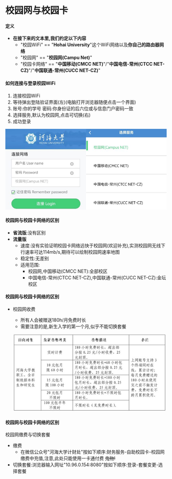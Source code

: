 # 校园网与校园卡

<style>
    #114514 {
        width:200px,height:200px;
    }
</style>

#### 定义
  - **在接下来的文本里,我们约定以下内容**
    - "校园WiFi" == "**Hohai University**"这个WiFi网络以及**你自己的路由器网络**
    - "校园网" == "**校园网(Campu Net)**"
    - "校园卡网络" == "**中国移动(CMCC NET)**"/"**中国电信-常州(CTCC NET-CZ)**"/"**中国联通-常州(CUCC NET-CZ)**"
#### 如何**连接与登录**校园WiFi
  1. 连接校园WiFi
  2. 等待弹出登陆验证界面(左)(电脑打开浏览器随便点击一个界面)
  3. 账号:你的学号 密码:你身份证的后六位或与信息门户密码一致
  4. 选择服务,默认为校园网,点击可切换(右)
  5. 成功登录

![校园WiFi](/新生不得不尝的知识/image/校园WiFi.png)

#### 校园网与校园卡网络的区别
  - **省流版**:没有区别
  - **流量版**
    - 速度:没有实验证明校园卡网络远快于校园网(欢迎补充),实测校园网无线下行速率可达114mb/s,期待可以绘制校园网速率地图
    - 稳定性:无差别
    - 适用范围:
      - 校园网,中国移动(CMCC NET):全部校区
      - 中国电信-常州(CTCC NET-CZ),中国联通-常州(CUCC NET-CZ):金坛校区

#### 校园网与校园卡网络的区别
- 校园网收费
  - 所有人会被赠送180h/月免费时长
  - 需要注意的是,新生入学的第一个月,似乎不能切换套餐
  
  ![河海校园网收费](/新生不得不尝的知识/image/河海校园网收费.png)

#### **校园网**与**校园卡网络**的区别
 校园网缴费与切换套餐
  - 缴费
    - 在微信公众号"河海大学计财处"按如下顺序:财务服务-自助校园卡-校园网缴费中充值,注意,此处只能使用一卡通付费 ~~鬼物!~~
  - 切换套餐:浏览器输入网址"10.96.0.154:8080"按如下顺序:登录-套餐变更-选择套餐